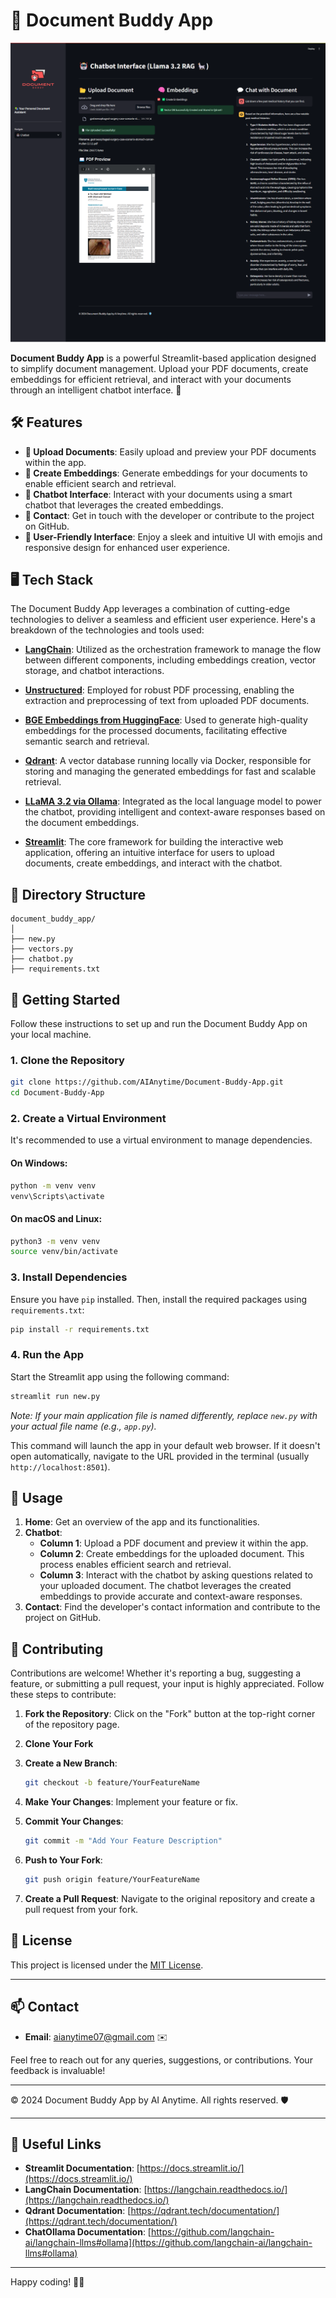 # 📄 Document Buddy App

![Document Buddy App](sct.png)

**Document Buddy App** is a powerful Streamlit-based application designed to simplify document management. Upload your PDF documents, create embeddings for efficient retrieval, and interact with your documents through an intelligent chatbot interface. 🚀

## 🛠️ Features

- **📂 Upload Documents**: Easily upload and preview your PDF documents within the app.
- **🧠 Create Embeddings**: Generate embeddings for your documents to enable efficient search and retrieval.
- **🤖 Chatbot Interface**: Interact with your documents using a smart chatbot that leverages the created embeddings.
- **📧 Contact**: Get in touch with the developer or contribute to the project on GitHub.
- **🌟 User-Friendly Interface**: Enjoy a sleek and intuitive UI with emojis and responsive design for enhanced user experience.

## 🖥️ Tech Stack

The Document Buddy App leverages a combination of cutting-edge technologies to deliver a seamless and efficient user experience. Here's a breakdown of the technologies and tools used:

- **[LangChain](https://langchain.readthedocs.io/)**: Utilized as the orchestration framework to manage the flow between different components, including embeddings creation, vector storage, and chatbot interactions.
  
- **[Unstructured](https://github.com/Unstructured-IO/unstructured)**: Employed for robust PDF processing, enabling the extraction and preprocessing of text from uploaded PDF documents.
  
- **[BGE Embeddings from HuggingFace](https://huggingface.co/BAAI/bge-small-en)**: Used to generate high-quality embeddings for the processed documents, facilitating effective semantic search and retrieval.
  
- **[Qdrant](https://qdrant.tech/)**: A vector database running locally via Docker, responsible for storing and managing the generated embeddings for fast and scalable retrieval.
  
- **[LLaMA 3.2 via Ollama](https://ollama.com/)**: Integrated as the local language model to power the chatbot, providing intelligent and context-aware responses based on the document embeddings.
  
- **[Streamlit](https://streamlit.io/)**: The core framework for building the interactive web application, offering an intuitive interface for users to upload documents, create embeddings, and interact with the chatbot.

## 📁 Directory Structure

```
document_buddy_app/
│
├── new.py
├── vectors.py
├── chatbot.py
├── requirements.txt

```

## 🚀 Getting Started

Follow these instructions to set up and run the Document Buddy App on your local machine.

### 1. Clone the Repository

```bash
git clone https://github.com/AIAnytime/Document-Buddy-App.git
cd Document-Buddy-App
```

### 2. Create a Virtual Environment

It's recommended to use a virtual environment to manage dependencies.

#### On Windows:

```bash
python -m venv venv
venv\Scripts\activate
```

#### On macOS and Linux:

```bash
python3 -m venv venv
source venv/bin/activate
```

### 3. Install Dependencies

Ensure you have `pip` installed. Then, install the required packages using `requirements.txt`:

```bash
pip install -r requirements.txt
```

### 4. Run the App

Start the Streamlit app using the following command:

```bash
streamlit run new.py
```

*Note: If your main application file is named differently, replace `new.py` with your actual file name (e.g., `app.py`).*

This command will launch the app in your default web browser. If it doesn't open automatically, navigate to the URL provided in the terminal (usually `http://localhost:8501`).

## 📝 Usage

1. **Home**: Get an overview of the app and its functionalities.
2. **Chatbot**:
   - **Column 1**: Upload a PDF document and preview it within the app.
   - **Column 2**: Create embeddings for the uploaded document. This process enables efficient search and retrieval.
   - **Column 3**: Interact with the chatbot by asking questions related to your uploaded document. The chatbot leverages the created embeddings to provide accurate and context-aware responses.
3. **Contact**: Find the developer's contact information and contribute to the project on GitHub.

## 🤝 Contributing

Contributions are welcome! Whether it's reporting a bug, suggesting a feature, or submitting a pull request, your input is highly appreciated. Follow these steps to contribute:

1. **Fork the Repository**: Click on the "Fork" button at the top-right corner of the repository page.
2. **Clone Your Fork**
3. **Create a New Branch**:

    ```bash
    git checkout -b feature/YourFeatureName
    ```

4. **Make Your Changes**: Implement your feature or fix.
5. **Commit Your Changes**:

    ```bash
    git commit -m "Add Your Feature Description"
    ```

6. **Push to Your Fork**:

    ```bash
    git push origin feature/YourFeatureName
    ```

7. **Create a Pull Request**: Navigate to the original repository and create a pull request from your fork.

## 📄 License

This project is licensed under the [MIT License](LICENSE).

---

## 📫 Contact

- **Email**: [aianytime07@gmail.com](mailto:aianytime07@example.com) ✉️

Feel free to reach out for any queries, suggestions, or contributions. Your feedback is invaluable!

---

© 2024 Document Buddy App by AI Anytime. All rights reserved. 🛡️

---

## 🔗 Useful Links

- **Streamlit Documentation**: [https://docs.streamlit.io/](https://docs.streamlit.io/)
- **LangChain Documentation**: [https://langchain.readthedocs.io/](https://langchain.readthedocs.io/)
- **Qdrant Documentation**: [https://qdrant.tech/documentation/](https://qdrant.tech/documentation/)
- **ChatOllama Documentation**: [https://github.com/langchain-ai/langchain-llms#ollama](https://github.com/langchain-ai/langchain-llms#ollama)

---

Happy coding! 🚀✨
